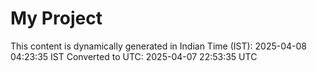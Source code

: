 # My Project

This content is dynamically generated in Indian Time (IST): 2025-04-08 04:23:35 IST
Converted to UTC: 2025-04-07 22:53:35 UTC
